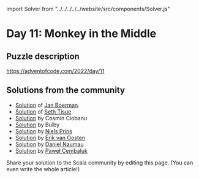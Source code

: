 import Solver from "../../../../../website/src/components/Solver.js"

# Day 11: Monkey in the Middle

## Puzzle description

https://adventofcode.com/2022/day/11

## Solutions from the community

- [Solution](https://github.com/Jannyboy11/AdventOfCode2022/blob/master/src/main/scala/day11/Day11.scala) of [Jan Boerman](https://twitter.com/JanBoerman95).
- [Solution](https://github.com/SethTisue/adventofcode/blob/main/2022/src/test/scala/Day11.scala) of [Seth Tisue](https://github.com/SethTisue)
- [Solution](https://github.com/cosminci/advent-of-code/blob/master/src/main/scala/com/github/cosminci/aoc/_2022/Day11.scala) by Cosmin Ciobanu
- [Solution](https://github.com/TheDrawingCoder-Gamer/adventofcode2022/blob/master/src/main/scala/Day11.worksheet.sc) by Bulby
- [Solution](https://github.com/prinsniels/AdventOfCode2022/blob/master/src/main/scala/day11.scala) by [Niels Prins](https://github.com/prinsniels)
- [Solution](https://github.com/erikvanoosten/advent-of-code/blob/main/src/main/scala/nl/grons/advent/y2022/Day11.scala) by [Erik van Oosten](https://github.com/erikvanoosten)
- [Solution](https://github.com/danielnaumau/code-advent-2022/blob/master/src/main/scala/com/adventofcode/Day11.scala) by [Daniel Naumau](https://github.com/danielnaumau)
- [Solution](https://github.com/AvaPL/Advent-of-Code-2022/tree/main/src/main/scala/day11) by [Paweł Cembaluk](https://github.com/AvaPL)

Share your solution to the Scala community by editing this page. (You can even write the whole article!)
